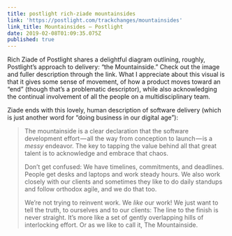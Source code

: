 ```yaml
---
title: postlight rich-ziade mountainsides
link: 'https://postlight.com/trackchanges/mountainsides'
link_title: Mountainsides — Postlight
date: 2019-02-08T01:09:35.075Z
published: true
---
```

Rich Ziade of Postlight shares a delightful diagram outlining, roughly, Postlight’s approach to delivery: “the Mountainside.” Check out the image and fuller description through the link. What I appreciate about this visual is that it gives some sense of movement, of how a product moves toward an “end” (though that’s a problematic descriptor), while also acknowledging the continual involvement of all the people on a multidisciplinary team.

Ziade ends with this lovely, human description of software delivery (which is just another word for “doing business in our digital age”):

> The mountainside is a clear declaration that the software development effort — all the way from conception to launch — is a _messy_ endeavor. The key to tapping the value behind all that great talent is to acknowledge and embrace that chaos.
>
> Don’t get confused: We have timelines, commitments, and deadlines. People get desks and laptops and work steady hours. We also work closely with our clients and sometimes they like to do daily standups and follow orthodox agile, and we do that too.
>
> We’re not trying to reinvent work. We _like_ our work! We just want to tell the truth, to ourselves and to our clients: The line to the finish is never straight. It’s more like a set of gently overlapping hills of interlocking effort. Or as we like to call it, The Mountainside.
